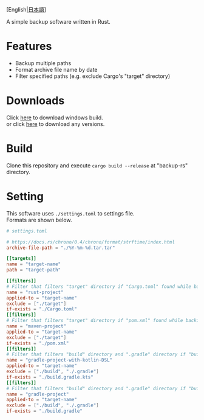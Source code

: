 \[English|[日本語](docs/README_JA.md)\]

A simple backup software written in Rust.

# Features

- Backup multiple paths
- Format archive file name by date
- Filter specified paths (e.g. exclude Cargo's "target" directory)

# Downloads

Click [here](https://github.com/kuro46/backup-rs/releases/downloads/latest/backup-windows-x86_64.zip) to download windows build.  
or click [here](https://github.com/kuro46/backup-rs/releases) to download any versions.

# Build

Clone this repository and execute `cargo build --release` at "backup-rs" directory.

# Setting

This software uses `./settings.toml` to settings file.  
Formats are shown below.

```toml
# settings.toml

# https://docs.rs/chrono/0.4/chrono/format/strftime/index.html
archive-file-path = "./%Y-%m-%d.tar.tar"

[[targets]]
name = "target-name"
path = "target-path"

[[filters]]
# Filter that filters "target" directory if "Cargo.toml" found while backing up "target-name".
name = "rust-project"
applied-to = "target-name"
exclude = ["./target"]
if-exists = "./Cargo.toml"
[[filters]]
# Filter that filters "target" directory if "pom.xml" found while backing up "target-name".
name = "maven-project"
applied-to = "target-name"
exclude = ["./target"]
if-exists = "./pom.xml"
[[filters]]
# Filter that filters "build" directory and ".gradle" directory if "build.gradle.kts" found.
name = "gradle-project-with-kotlin-DSL"
applied-to = "target-name"
exclude = ["./build", "./.gradle"]
if-exists = "./build.gradle.kts"
[[filters]]
# Filter that filters "build" directory and ".gradle" directory if "build.gradle" found.
name = "gradle-project"
applied-to = "target-name"
exclude = ["./build", "./.gradle"]
if-exists = "./build.gradle"

```
